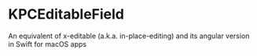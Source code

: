 # KPCEditableField
An equivalent of x-editable (a.k.a. in-place-editing) and its angular version in Swift for macOS apps
